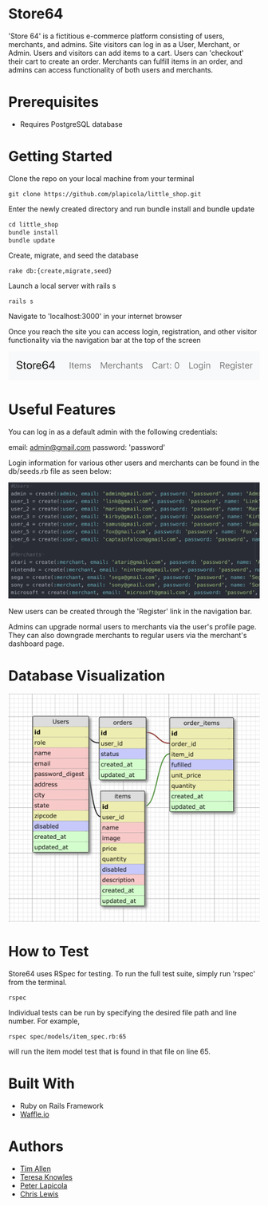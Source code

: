 # Store64

'Store 64' is a fictitious e-commerce platform consisting of users, merchants, and admins. Site visitors can log in as a User, Merchant, or Admin. Users and visitors can add items to a cart. Users can 'checkout' their cart to create an order. Merchants can fulfill items in an order, and admins can access functionality of both users and merchants.

# Prerequisites

- Requires PostgreSQL database

# Getting Started

Clone the repo on your local machine from your terminal

    git clone https://github.com/plapicola/little_shop.git

Enter the newly created directory and run bundle install and bundle update

    cd little_shop
    bundle install
    bundle update

Create, migrate, and seed the database

    rake db:{create,migrate,seed}

Launch a local server with rails s

    rails s
    
Navigate to 'localhost:3000' in your internet browser

Once you reach the site you can access login, registration, and other visitor functionality via the navigation bar at the top of the screen

![Navigation Bar](/navigation_bar.png?raw=true)

# Useful Features

You can log in as a default admin with the following credentials:

email: admin@gmail.com password: 'password'

Login information for various other users and merchants can be found in the db/seeds.rb file as seen below:

![Login Data](/login_data.png?raw=true)

New users can be created through the 'Register' link in the navigation bar.

Admins can upgrade normal users to merchants via the user's profile page. They can also downgrade merchants to regular users via the merchant's dashboard page.

# Database Visualization

![Database Visualization](/database_schema.png?raw=true)

# How to Test

Store64 uses RSpec for testing. To run the full test suite, simply run 'rspec' from the terminal.

    rspec

Individual tests can be run by specifying the desired file path and line number. For example,

    rspec spec/models/item_spec.rb:65

will run the item model test that is found in that file on line 65.

# Built With

- Ruby on Rails Framework
- [Waffle.io](https://waffle.io/plapicola/little_shop)

# Authors

- [Tim Allen](https://github.com/timnallen)
- [Teresa Knowles](https://github.com/teresa-m-knowles)
- [Peter Lapicola](https://github.com/plapicola)
- [Chris Lewis](https://github.com/csvlewis)
